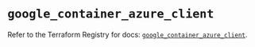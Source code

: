 # `google_container_azure_client`

Refer to the Terraform Registry for docs: [`google_container_azure_client`](https://registry.terraform.io/providers/hashicorp/google/6.36.0/docs/resources/container_azure_client).
